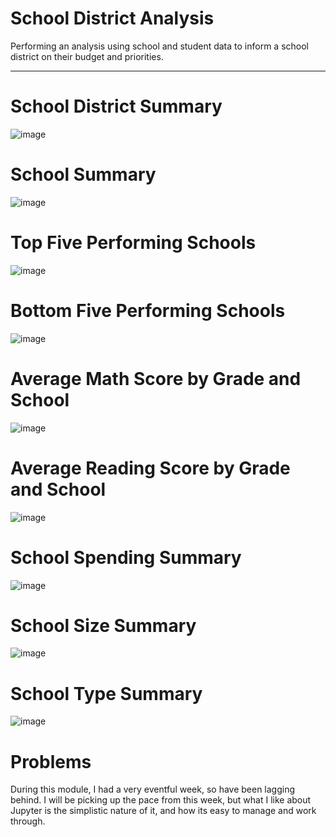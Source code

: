 # School District Analysis
Performing an analysis using school and student data to inform a school district on their budget and priorities.

---

# School District Summary

![image](https://user-images.githubusercontent.com/15044088/167384611-8ce09b25-3fb5-4f39-a1a4-d4fd394ecd8f.png)


# School Summary

![image](https://user-images.githubusercontent.com/15044088/167385024-7dc85bfc-4bac-4dfe-9e64-5bf569efe06d.png)

# Top Five Performing Schools

![image](https://user-images.githubusercontent.com/15044088/167385297-13af5932-e54a-4c84-8bc6-d7a80965f317.png)

# Bottom Five Performing Schools

![image](https://user-images.githubusercontent.com/15044088/167385439-d32eec52-5a8f-42cb-b24c-8e3a975f89a6.png)


# Average Math Score by Grade and School

![image](https://user-images.githubusercontent.com/15044088/167386418-4b29aeb1-c582-404e-99da-2140d4545de7.png)


# Average Reading Score by Grade and School


![image](https://user-images.githubusercontent.com/15044088/167386543-11a8cb87-d430-4b13-a993-70b1a9bddc44.png)


# School Spending Summary

![image](https://user-images.githubusercontent.com/15044088/167386993-215bf4db-7175-480e-8171-52471c7a56bc.png)


# School Size Summary

![image](https://user-images.githubusercontent.com/15044088/167387087-5047a11d-1d8c-421c-8c0f-a621ffe13274.png)


# School Type Summary

![image](https://user-images.githubusercontent.com/15044088/167387223-6916318e-d4f9-4f21-a280-3d1f295afae9.png)

# Problems

During this module, I had a very eventful week, so have been lagging behind. I will be picking up the pace from this week, but what I like about Jupyter is the simplistic nature of it, and how its easy to manage and work through.
